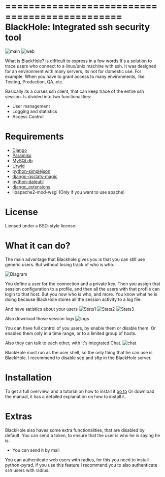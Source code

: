 ==============================================
BlackHole: Integrated ssh security tool
==============================================
![main](http://img577.imageshack.us/img577/2091/mainwindowa.png)
![web](http://img32.imageshack.us/img32/957/indexgm.png)

What is BlackHole?
is difficult to express in a few words
It's a solution to trace users who connect to a linux/unix machine with ssh.
It was designed for an environment with many servers, its not for domestic use.
For example: When you have to grant access to many environments, like Testing, Production, QA, etc.


Basically its a curses ssh client, that can keep trace of the entire ssh session.
Is divided into two functionalities:
* User management
* Logging and statistics
* Access Control

Requirements
============

* [Django](https://www.djangoproject.com/)
* [Paramiko](http://www.lag.net/paramiko/)
* [MySQLdb](http://www.lag.net/paramiko/)
* [Urwid](http://excess.org/urwid/)
* [python-simplejson](https://github.com/simplejson/simplejson)
* [django-qsstats-magic](https://bitbucket.org/kmike/django-qsstats-magic)
* [python-dateutil](http://labix.org/python-dateutil)
* [django_extensions](https://github.com/django-extensions/django-extensions)
* libapache2-mod-wsgi (Only if you want to use apache)

License
=======

Liensed under a BSD-style license.

What it can do?
==============

The main advantage that Blackhole gives you is that you can still use generic users.
But without losing track of who is who.

![Diagram](http://img717.imageshack.us/img717/371/diagramv.jpg)

You define a user for the connection and a private key.
Then you assign that session configuration to a profile, and then all the users with that profile can login to that host.
But you now who is who, and more. 
You know what he is doing because BlackHole stores all the session activity to a log file.

And have satistics about your users
![Stats1](http://img849.imageshack.us/img849/4737/logincount.png)
![Stats2](http://img33.imageshack.us/img33/9905/sourceg.png)
![Stats3](http://img29.imageshack.us/img29/2551/statska.png)

Also download those session logs
![logs](http://img534.imageshack.us/img534/6042/logsx.png)

You can have full control of you users, by enable them or disable them.
Or enabled them only in a time range, or to a limited group of hosts.

Also they can talk to each other, with it's integrated Chat.
![chat](http://img59.imageshack.us/img59/5710/chatsgk.png)

BlackHole must run as the user shell, so the only thing that he can use is BlackHole.
I recommend to disable scp and sftp in the BlackHole server.

Installation
==============

To get a full overview, and a tutorial on how to install it [go to](http://aenima-x.github.com/BlackHole/)
Or download the manual, it has a detailed explanation on how to install it.

Extras
======

BlackHole also haves some extra functionalities, that are disabled by default.
You can send a token, to ensure that the user is who he is saying he is.
* You can send it by mail

You can authenticate web users with radius, for this you need to install python-pyrad,
if you use this feature I recommend you to also authenticate ssh users with radius.



